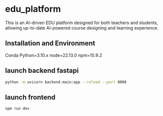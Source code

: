 # edu_platform
This is an AI-driven EDU platform designed for both teachers and students, allowing up-to-date AI-powered course designing and learning experience.

## Installation and Environment
Conda
Python=3.10.x
node=22.13.0
npm=10.9.2

## launch backend fastapi
```bash
python -m uvicorn backend.main:app --reload --port 8000
```

## launch frontend
```bash
npm run dev
```
